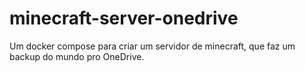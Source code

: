 # minecraft-server-onedrive
Um docker compose para criar um servidor de minecraft, que faz um backup do mundo pro OneDrive.
